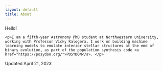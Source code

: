 ```yaml
---
layout: default
title: About
---
```


<main>
  <div class="description my-4">
    <p>Hello!</p>
            
    <p>I am a fifth-year Astronomy PhD student at Northwestern University, working with Professor Vicky Kalogera. I work on building machine learning models to emulate interior stellar structures at the end of binary evolution, as part of the population synthesis code <a href="https://posydon.org/">POSYDON</a>. </p>

  </div>
</main>

<footer>Updated April 21, 2023</footer>


